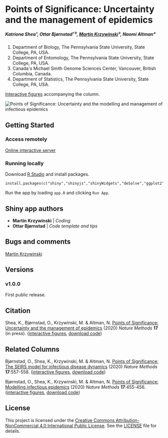 # Points of Significance: Uncertainty and the management of epidemics

##### Katriona Shea¹, Ottar Bjørnstad¹𝄒², [Martin Krzywinski](mailto:martink@bcgsc.ca)³, Naomi Altman⁴

1. Department of Biology, The Pennsylvania State University, State College, PA, USA.
2. Department of Entomology, The Pennsylvania State University, State College, PA, USA.
3. Canada's Michael Smith Genome Sciences Center, Vancouver, British Columbia, Canada.
4. Department of Statistics, The Pennsylvania State University, State College, PA, USA.

[Interactive figures](https://shiny.bcgsc.ca/posepi3/) accompanying the column.

![Points of Significance: Uncertainty and the modelling and management of infectious epidemics](https://raw.githubusercontent.com/martinkrz/posepi3/master/www/img/screenshot.png)

## Getting Started

### Access remotely

[Online interactive server](https://shiny.bcgsc.ca/posepi3/)

### Running locally

Download [R Studio](http://rstudio.com) and install packages.

```
install.packages(c("shiny","shinyjs","shinyWidgets","deSolve","ggplot2","stringr","tidyverse"))
```

Run the app by loading `app.R` and clicking `Run App`.

## Shiny app authors

* **Martin Krzywinski** | *Coding*
* **Ottar Bjørnstad** | *Code template and tips*

## Bugs and comments

[Martin Krzywinski](mailto:martink@bcgsc.ca)

## Versions

### v1.0.0

First public release.

## Citation

Shea, K., Bjørnstad, O., Krzywinski, M. & Altman, N. [Points of Significance: Uncertainty and the management of epidemics](http://mkweb.bcsgc.ca/points.of.significance) (2020) *Nature Methods* **17** (in press). ([interactive figures](http://shiny.bcgsc.ca/posepi3), [download code](https://martinkrz.github.io/posepi3/))

## Related Columns

Bjørnstad, O., Shea, K., Krzywinski, M. & Altman, N. [Points of Significance: The SEIRS model for infectious disease dynamics](http://www.nature.com/articles/s41592-020-0856-2) (2020) *Nature Methods* **17**:557-558. ([interactive figures](http://shiny.bcgsc.ca/posepi2), [download code](https://martinkrz.github.io/posepi2/))

Bjørnstad, O., Shea, K., Krzywinski, M. & Altman, N. [Points of Significance: Modelling infectious epidemics](https://www.nature.com/articles/s41592-020-0822-z) (2020) *Nature Methods* **17**:455-456. ([interactive figures](http://shiny.bcgsc.ca/posepi1), [download code](https://martinkrz.github.io/posepi1/))

## License

This project is licensed under the [Creative Commons Attribution-NonCommercial 4.0 International Public License](https://creativecommons.org/licenses/by-nc/4.0/). See the [LICENSE](LICENSE) file for details.
